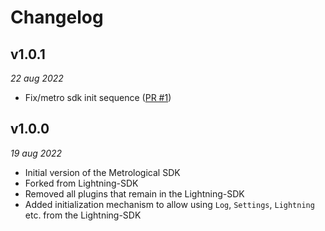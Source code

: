 # Changelog

## v1.0.1

*22 aug 2022*

- Fix/metro sdk init sequence ([PR #1](https://github.com/Metrological/metrological-sdk/pull/1))

## v1.0.0

*19 aug 2022*

- Initial version of the Metrological SDK
- Forked from Lightning-SDK
- Removed all plugins that remain in the Lightning-SDK
- Added initialization mechanism to allow using `Log`, `Settings`, `Lightning` etc. from the Lightning-SDK

